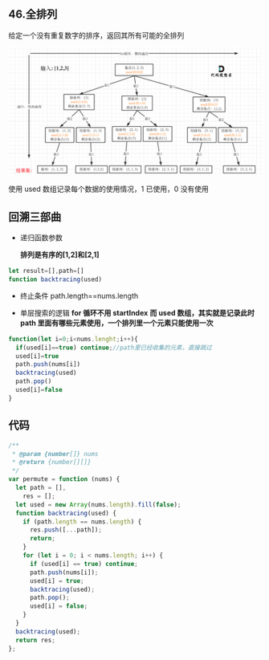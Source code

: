 ## 46.全排列

给定一个没有重复数字的排序，返回其所有可能的全排列

![这是图片](./1.png)

使用 used 数组记录每个数据的使用情况，1 已使用，0 没有使用

## 回溯三部曲

- 递归函数参数

  **排列是有序的[1,2]和[2,1]**

```js
let result=[],path=[]
function backtracing(used)
```

- 终止条件 path.length==nums.length

- 单层搜索的逻辑
  **for 循环不用 startIndex**
  **而 used 数组，其实就是记录此时 path 里面有哪些元素使用，一个排列里一个元素只能使用一次**

```js
function(let i=0;i<nums.lenght;i++){
  if(used[i]==true) continue;//path里已经收集的元素，直接跳过
  used[i]=true
  path.push(nums[i])
  backtracing(used)
  path.pop()
  used[i]=false
}

```

## 代码

```js
/**
 * @param {number[]} nums
 * @return {number[][]}
 */
var permute = function (nums) {
  let path = [],
    res = [];
  let used = new Array(nums.length).fill(false);
  function backtracing(used) {
    if (path.length == nums.length) {
      res.push([...path]);
      return;
    }
    for (let i = 0; i < nums.length; i++) {
      if (used[i] == true) continue;
      path.push(nums[i]);
      used[i] = true;
      backtracing(used);
      path.pop();
      used[i] = false;
    }
  }
  backtracing(used);
  return res;
};
```
